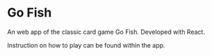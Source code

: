 # Go Fish
An web app of the classic card game Go Fish. Developed with React.

Instruction on how to play can be found within the app.


